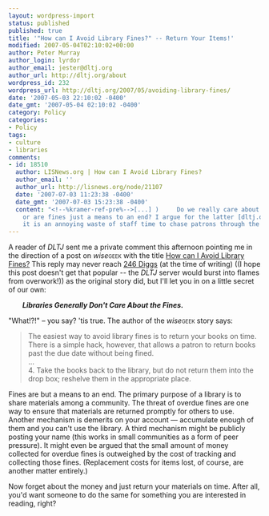 ```yaml
---
layout: wordpress-import
status: published
published: true
title: '"How can I Avoid Library Fines?" -- Return Your Items!'
modified: 2007-05-04T02:10:02+00:00
author: Peter Murray
author_login: lyrdor
author_email: jester@dltj.org
author_url: http://dltj.org/about
wordpress_id: 232
wordpress_url: http://dltj.org/2007/05/avoiding-library-fines/
date: '2007-05-03 22:10:02 -0400'
date_gmt: '2007-05-04 02:10:02 -0400'
category: Policy
categories:
- Policy
tags:
- culture
- libraries
comments:
- id: 18510
  author: LISNews.org | How can I Avoid Library Fines?
  author_email: ''
  author_url: http://lisnews.org/node/21107
  date: '2007-07-03 11:23:38 -0400'
  date_gmt: '2007-07-03 15:23:38 -0400'
  content: "<!--%kramer-ref-pre%-->[...] )     Do we really care about fine revenues,
    or are fines just a means to an end? I argue for the latter [dltj.org], although
    it is an annoying waste of staff time to chase patrons through the stacks to [...]<!--%kramer-ref-post%-->"
---
```

<p>A reader of <i>DLTJ</i> sent me a private comment this afternoon pointing me in the direction of a post on <span style="font-style: italic;">wise</span><span style="font-variant: small-caps;">geek</span> with the title <a href="http://www.wisegeek.com/how-can-i-avoid-library-fines.htm" title="How can I Avoid Library Fines?">How can I Avoid Library Fines?</a>  This reply may never reach <a href="http://digg.com/offbeat_news/How_to_Avoid_Library_Fines" title="How can I Avoid Library Fines?&#039; at Digg">246 Diggs</a> (at the time of writing) ((I hope this post doesn't get that popular -- the <i>DLTJ</i> server would burst into flames from overwork!)) as the original story did, but I'll let you in on a little secret of our own:  </p>
<p style="margin-left: 2em; font-weight: bolder; font-style:italic;">Libraries Generally Don't Care About the Fines.</p>
<p>"What!?!" &ndash; you say?  'tis true.  The author of the <span style="font-style: italic;">wise</span><span style="font-variant: small-caps;">geek</span> story says:</p>
<blockquote><p>The easiest way to avoid library fines is to return your books on time. There is a simple hack, however, that allows a patron to return books past the due date without being fined.<br />
...<br />
   4. Take the books back to the library, but do not return them into the drop box; reshelve them in the appropriate place.</p></blockquote>
<p>Fines are but a means to an end.  The primary purpose of a library is to share materials among a community.  The threat of overdue fines are one way to ensure that materials are returned promptly for others to use.  Another mechanism is demerits on your account &mdash; accumulate enough of them and you can't use the library.  A third mechanism might be publicly posting your name (this works in small communities as a form of peer pressure).  It might even be argued that the small amount of money collected for overdue fines is outweighed by the cost of tracking and collecting those fines.  (Replacement costs for items lost, of course, are another matter entirely.)</p>
<p>Now forget about the money and just return your materials on time.  After all, you'd want someone to do the same for something you are interested in reading, right?</p>
